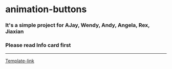 # animation-buttons

### It's a simple project for AJay, Wendy, Andy, Angela, Rex, Jiaxian

### Please read Info card first

---

[Template-link](https://codepen.io/yuhomyan/pen/OJMejWJ)
